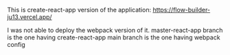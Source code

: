 This is create-react-app version of the application: https://flow-builder-ju13.vercel.app/

I was not able to deploy the webpack version of it.
master-react-app branch is the one having create-react-app
main branch is the one having webpack config
